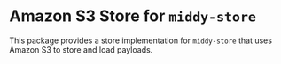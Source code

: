 # Amazon S3 Store for `middy-store`

This package provides a store implementation for `middy-store` that uses Amazon S3 to store and load payloads.